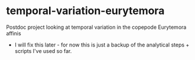 # temporal-variation-eurytemora
Postdoc project looking at temporal variation in the copepode Eurytemora affinis

* I will fix this later - for now this is just a backup of the analytical steps + scripts I've used so far.
